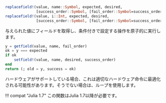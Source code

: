 ```julia
replacefield!(value, name::Symbol, expected, desired,
              [success_order::Symbol, [fail_order::Symbol=success_order]) -> (; old, success::Bool)
replacefield!(value, i::Int, expected, desired,
              [success_order::Symbol, [fail_order::Symbol=success_order]) -> (; old, success::Bool)
```

与えられた値にフィールドを取得し、条件付きで設定する操作を原子的に実行します。

```julia
y = getfield(value, name, fail_order)
ok = y === expected
if ok
    setfield!(value, name, desired, success_order)
end
return (; old = y, success = ok)
```

ハードウェアがサポートしている場合、これは適切なハードウェア命令に最適化される可能性があります。そうでない場合は、ループを使用します。

!!! compat "Julia 1.7"
    この関数はJulia 1.7以降が必要です。

